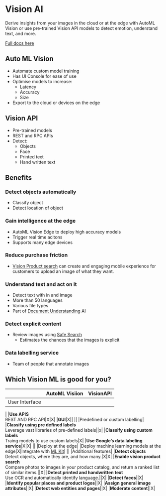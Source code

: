 # Vision AI
Derive insights from your images in the cloud or at the edge with AutoML Vision or use pre-trained Vision API models to detect emotion, understand text, and more.

[Full docs here](https://cloud.google.com/vision/)

## Auto ML Vision
* Automate custom model training
* Has UI Console for ease of use
* Optimise models to increase:
    * Latency
    * Accuracy
    * Size
* Export to the cloud or devices on the edge

## Vision API
* Pre-trained models
* REST and RPC APIs
* Detect:
    * Objects
    * Face
    * Printed text
    * Hand written text


## Benefits
### Detect objects automatically
* Classify object
* Detect location of object

### Gain intelligence at the edge
* AutoML Vision Edge to deploy high accuracy models
* Trigger real time acitons
* Supports many edge devices

### Reduce purchase friction
* [Vision Product search]() can create and engaging mobile experience for customers to upload an image of what they want.


### Understand text and act on it
* Detect text with in and image
* More than 50 languages
* Various file types
* Part of [Document Understanding](./document_understanding_ai.md) AI

### Detect explicit content
* Review images using [Safe Search](./safe_search.md)
    * Estimates the chances that the images is explicit

### Data labelling service
* Team of people that annotate images



## Which Vision ML is good for you?
||AutoML Visiion|VisionAPI|
|-|-------------|----------|
|User Interface|||
|
|**Use APIS** <br> REST AND RPC API|X|X|
|**GUI**|X||
||
|Predefined or custom labelling|
|**Classify using pre defined labels**<br> Leverage vast libraries of pre-defined labels||x|
|**Classify using custom labels**<br> Traing models to use custom labels|X|
|**Use Google’s data labeling service**|X|X|
||
|Deploy at the edge|
|Deploy machine learning models at the edge|X|Integrate with [ML Kit](../firebase_ml_kit/ml_kit.md)|
||
|Additional features|
|**Detect objects**<br>Detect objects, where they are, and how many.|X|X|
|**Enable vision product search**<br>Compare photos to images in your product catalog, and return a ranked list of similar items.||X|
|**Detect printed and handwritten text**<br>Use OCR and automatically identify language.||X|
|**Detect faces**||X|
|**Identify popular places and product logos**||X|
|**Assign general image attributes**||X|
|**Detect web entities and pages**||X|
|**Moderate content**||X|

